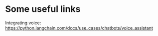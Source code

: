 # Some useful links

Integrating voice: https://python.langchain.com/docs/use_cases/chatbots/voice_assistant
